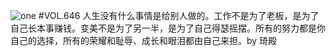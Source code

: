 ![one](http://image.wufazhuce.com/FvG2rUZFWGY_jTx_QF5UDWdiktmv)
#VOL.646
人生没有什么事情是给别人做的。工作不是为了老板，是为了自己长本事赚钱。变美不是为了另一半，是为了自己得瑟摇摆。所有的努力都是你自己的选择，所有的荣耀和耻辱、成长和眼泪都由自己来担。by 琦殿